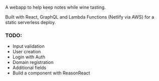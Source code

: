 A webapp to help keep notes while wine tasting.

Built with React, GraphQL and Lambda Functions (Netlify via AWS) for a static serverless deploy.



### TODO:

- Input validation
- User creation
- Login with Auth
- Domain registration
- Additional fields
- Build a component with ReasonReact